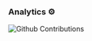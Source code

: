 <!-- <h3 align="center">
![image](https://raw.githubusercontent.com/xcasluw/ci-estrutura-inicial/master/banner-xcasluw.png)
</h3> -->

<!-- [![160744959694494596](https://raw.githubusercontent.com/xcasluw/ci-estrutura-inicial/master/banner-xcasluw.png)](https://github.com/xcasluw?tab=repositories) -->

<!-- <p align="center">
  <a href="https://www.linkedin.com/in/xcasluw/">LinkedIn Profile</a> •
  <a href="https://www.youtube.com/lucasgenari/">YouTube Channel</a> •
</p> -->

<!--
---

### Languages & Tools 🛠

![HTML](https://img.shields.io/badge/-HTML-05122A?style=flat&logo=HTML5)&nbsp;
![CSS](https://img.shields.io/badge/-CSS-05122A?style=flat&logo=CSS3&logoColor=1572B6)&nbsp;
![JavaScript](https://img.shields.io/badge/-JavaScript-05122A?style=flat&logo=javascript)&nbsp;
![Bootstrap](https://img.shields.io/badge/-Bootstrap-05122A?style=flat&logo=bootstrap&logoColor=563D7C)&nbsp;
![React.js](https://img.shields.io/badge/-React.js-05122A?style=flat&logo=react)&nbsp;
![Vue.js](https://img.shields.io/badge/-Vue.js-05122A?style=flat&logo=vue.js)&nbsp;
![Angular](https://img.shields.io/badge/-Angular-05122A?style=flat&logo=angular&logoColor=red)&nbsp;

-->

<!--
![PHP](https://img.shields.io/badge/-PHP-05122A?style=flat&logo=php)&nbsp;
![Laravel](https://img.shields.io/badge/-Laravel-05122A?style=flat&logo=laravel)&nbsp;
![Code Igniter](https://img.shields.io/badge/-Code%20Igniter-05122A?style=flat&logo=codeigniter)&nbsp;
![Symfony](https://img.shields.io/badge/-Symfony-05122A?style=flat&logo=symfony)&nbsp;
![Node.js](https://img.shields.io/badge/-Node.js-05122A?style=flat&logo=node.js)&nbsp;
![Express.js](https://img.shields.io/badge/-Express.js-05122A?style=flat&logo=express&logoColor=green)&nbsp;
![Next.js](https://img.shields.io/badge/-Next.js-05122A?style=flat&logo=next.js)&nbsp;

![Typescript](https://img.shields.io/badge/-Typescript-05122A?style=flat&logo=typescript)&nbsp;
![Git](https://img.shields.io/badge/-Git-05122A?style=flat&logo=git)&nbsp;
![GitHub](https://img.shields.io/badge/-GitHub-05122A?style=flat&logo=github)&nbsp;
![GitHub Actions](https://img.shields.io/badge/GitHub%20Actions%20-05122A?style=flat&logo=github-actions&logoColor=white)&nbsp;
![MySQL](https://img.shields.io/badge/-MySQL-05122A?style=flat&logo=mysql&logoColor=white)&nbsp;
![PostgreSQL](https://img.shields.io/badge/-PostgreSQL-05122A?style=flat&logo=postgresql&logoColor=blue)&nbsp;
![MongoDB](https://img.shields.io/badge/-MongoDB-05122A?style=flat&logo=mongodb)&nbsp;
![Docker](https://img.shields.io/badge/-Docker-05122A?style=flat&logo=docker)&nbsp;

![Visual Studio Code](https://img.shields.io/badge/-Visual%20Studio%20Code-05122A?style=flat&logo=visual-studio-code&logoColor=007ACC)&nbsp;
![IntelliJ](https://img.shields.io/badge/-IntelliJ-05122A?style=flat&logo=jetbrains)&nbsp;
![Postman](https://img.shields.io/badge/-Postman-05122A?style=flat&logo=postman)&nbsp;
![Insomnia](https://img.shields.io/badge/-Insomnia-05122A?style=flat&logo=insomnia)&nbsp;
![Linux](https://img.shields.io/badge/-Linux-05122A?style=flat&logo=linux&logoColor=white)&nbsp;
![MacOS](https://img.shields.io/badge/-MacOS-05122A?style=flat&logo=apple)&nbsp;

---
-->

### Analytics ⚙️

![Github Contributions](https://github-readme-streak-stats.herokuapp.com/?user=xcasluw)

<!--
<p align="left">
<a href="https://github.com/xcasluw">
  <img height="180em" src="https://github-readme-stats.vercel.app/api/?username=xcasluw&count_private=true&show_icons=true"/>
  <img height="180em" src="https://github-readme-stats-eight-theta.vercel.app/api/top-langs/?username=xcasluw&layout=compact&langs_count=8"/>
</a>
</p>
-->

<!--
### Let's connect? 🤝

<p align="left">
<a href="https://www.linkedin.com/in/xcasluw/"><img src="https://img.shields.io/badge/-xcasluw-0077B5?style=flat&logo=Linkedin&logoColor=white"/></a>
<a href="https://discord.com/app"><img src="https://img.shields.io/badge/-Lucas%20Genari%207225-594AB1?style=flat&logo=discord&logoColor=white"/></a>
<a href="mailto:oligena@hotmail.com"><img src="https://img.shields.io/badge/-lucasgenari-F5F5F5?style=flat&logo=microsoft&logoColor=blue"/></a>
<a href="https://steamcommunity.com/id/xcasluw/"><img src="https://img.shields.io/badge/-xcasluw-413D3D?style=flat&logo=steam"/></a>
</p>
-->
